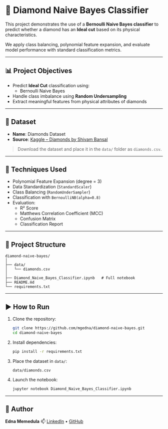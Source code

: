 # 💎 Diamond Naive Bayes Classifier

This project demonstrates the use of a **Bernoulli Naive Bayes classifier** to predict whether a diamond has an **Ideal cut** based on its physical characteristics.

We apply class balancing, polynomial feature expansion, and evaluate model performance with standard classification metrics.

---

## 📊 Project Objectives

- Predict **Ideal Cut** classification using:
  - Bernoulli Naive Bayes
- Handle class imbalance using **Random Undersampling**
- Extract meaningful features from physical attributes of diamonds

---

## 📁 Dataset

- **Name**: Diamonds Dataset  
- **Source**: [Kaggle – Diamonds by Shivam Bansal](https://www.kaggle.com/datasets/shivam2503/diamonds)

> Download the dataset and place it in the `data/` folder as `diamonds.csv`.

---

## 🧪 Techniques Used

- Polynomial Feature Expansion (degree = 3)
- Data Standardization (`StandardScaler`)
- Class Balancing (`RandomUnderSampler`)
- Classification with `BernoulliNB(alpha=0.8)`
- Evaluation:
  - R² Score
  - Matthews Correlation Coefficient (MCC)
  - Confusion Matrix
  - Classification Report

---

## 🧱 Project Structure

```
diamond-naive-bayes/
│
├── data/
│   └── diamonds.csv
│
├── Diamond_Naive_Bayes_Classifier.ipynb   # Full notebook
├── README.md
└── requirements.txt
```

---

## ▶️ How to Run

1. Clone the repository:
   ```bash
   git clone https://github.com/mgedna/diamond-naive-bayes.git
   cd diamond-naive-bayes
   ```

2. Install dependencies:
   ```bash
   pip install -r requirements.txt
   ```

3. Place the dataset in `data/`:
   ```
   data/diamonds.csv
   ```

4. Launch the notebook:
   ```bash
   jupyter notebook Diamond_Naive_Bayes_Classifier.ipynb
   ```

---

## 👤 Author

**Edna Memedula** 
📫 [LinkedIn](https://www.linkedin.com/in/edna-memedula-24b519245) • [GitHub](https://github.com/mgedna) 
